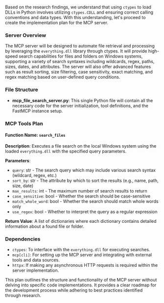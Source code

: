 Based on the research findings, we understand that using `ctypes` to load DLLs in Python involves utilizing `ctypes.CDLL` and ensuring correct calling conventions and data types. With this understanding, let's proceed to create the implementation plan for the MCP server.

### Server Overview

The MCP server will be designed to automate file retrieval and processing by leveraging the `everything.dll` library through ctypes. It will provide high-speed search capabilities for files and folders on Windows systems, supporting a variety of search syntaxes including wildcards, regex, paths, sizes, dates, and attributes. The server will also offer advanced features such as result sorting, size filtering, case sensitivity, exact matching, and regex matching based on user-defined query conditions.

### File Structure

- **mcp_file_search_server.py**: This single Python file will contain all the necessary code for the server initialization, tool definitions, and the FastMCP instance setup.

### MCP Tools Plan

#### Function Name: `search_files`

**Description**: Executes a file search on the local Windows system using the loaded `everything.dll` with the specified query parameters.

**Parameters**:
- `query`: str - The search query which may include various search syntax (wildcard, regex, etc.)
- `sort_by`: str - The attribute by which to sort the results (e.g., name, path, size, date)
- `max_results`: int - The maximum number of search results to return
- `case_sensitive`: bool - Whether the search should be case-sensitive
- `match_whole_word`: bool - Whether the search should match whole words only
- `use_regex`: bool - Whether to interpret the query as a regular expression

**Return Value**: A list of dictionaries where each dictionary contains detailed information about a found file or folder.

### Dependencies

- `ctypes`: To interface with the `everything.dll` for executing searches.
- `mcp[cli]`: For setting up the MCP server and integrating with external tools and data sources.
- `httpx`: If making any asynchronous HTTP requests is required within the server implementation.

This plan outlines the structure and functionality of the MCP server without delving into specific code implementations. It provides a clear roadmap for the development process while adhering to best practices identified through research.
